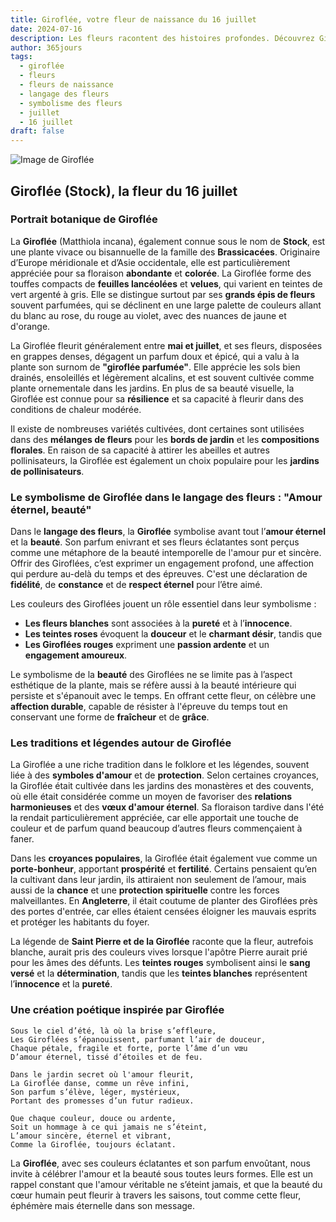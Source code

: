 ```yaml
---
title: Giroflée, votre fleur de naissance du 16 juillet
date: 2024-07-16
description: Les fleurs racontent des histoires profondes. Découvrez Giroflée, votre fleur de naissance du 16 juillet, ses symboles et récits fascinants. Plongez dans sa signification et son langage unique dans l'art floral.
author: 365jours
tags:
  - giroflée
  - fleurs
  - fleurs de naissance
  - langage des fleurs
  - symbolisme des fleurs
  - juillet
  - 16 juillet
draft: false
---
```



![Image de Giroflée](https://cdn.pixabay.com/photo/2017/04/04/18/19/matthiola-tricuspidata-2202665_640.jpg#center)


## Giroflée (Stock), la fleur du 16 juillet

### Portrait botanique de Giroflée

La **Giroflée** (Matthiola incana), également connue sous le nom de **Stock**, est une plante vivace ou bisannuelle de la famille des **Brassicacées**. Originaire d’Europe méridionale et d’Asie occidentale, elle est particulièrement appréciée pour sa floraison **abondante** et **colorée**. La Giroflée forme des touffes compacts de **feuilles lancéolées** et **velues**, qui varient en teintes de vert argenté à gris. Elle se distingue surtout par ses **grands épis de fleurs** souvent parfumées, qui se déclinent en une large palette de couleurs allant du blanc au rose, du rouge au violet, avec des nuances de jaune et d'orange.

La Giroflée fleurit généralement entre **mai et juillet**, et ses fleurs, disposées en grappes denses, dégagent un parfum doux et épicé, qui a valu à la plante son surnom de **"giroflée parfumée"**. Elle apprécie les sols bien drainés, ensoleillés et légèrement alcalins, et est souvent cultivée comme plante ornementale dans les jardins. En plus de sa beauté visuelle, la Giroflée est connue pour sa **résilience** et sa capacité à fleurir dans des conditions de chaleur modérée.

Il existe de nombreuses variétés cultivées, dont certaines sont utilisées dans des **mélanges de fleurs** pour les **bords de jardin** et les **compositions florales**. En raison de sa capacité à attirer les abeilles et autres pollinisateurs, la Giroflée est également un choix populaire pour les **jardins de pollinisateurs**.

### Le symbolisme de Giroflée dans le langage des fleurs : "Amour éternel, beauté"

Dans le **langage des fleurs**, la **Giroflée** symbolise avant tout l’**amour éternel** et la **beauté**. Son parfum enivrant et ses fleurs éclatantes sont perçus comme une métaphore de la beauté intemporelle de l'amour pur et sincère. Offrir des Giroflées, c’est exprimer un engagement profond, une affection qui perdure au-delà du temps et des épreuves. C'est une déclaration de **fidélité**, de **constance** et de **respect éternel** pour l’être aimé.

Les couleurs des Giroflées jouent un rôle essentiel dans leur symbolisme :

- **Les fleurs blanches** sont associées à la **pureté** et à l’**innocence**.
- **Les teintes roses** évoquent la **douceur** et le **charmant désir**, tandis que
- **Les Giroflées rouges** expriment une **passion ardente** et un **engagement amoureux**.

Le symbolisme de la **beauté** des Giroflées ne se limite pas à l’aspect esthétique de la plante, mais se réfère aussi à la beauté intérieure qui persiste et s'épanouit avec le temps. En offrant cette fleur, on célèbre une **affection durable**, capable de résister à l'épreuve du temps tout en conservant une forme de **fraîcheur** et de **grâce**.

### Les traditions et légendes autour de Giroflée

La Giroflée a une riche tradition dans le folklore et les légendes, souvent liée à des **symboles d'amour** et de **protection**. Selon certaines croyances, la Giroflée était cultivée dans les jardins des monastères et des couvents, où elle était considérée comme un moyen de favoriser des **relations harmonieuses** et des **vœux d'amour éternel**. Sa floraison tardive dans l'été la rendait particulièrement appréciée, car elle apportait une touche de couleur et de parfum quand beaucoup d’autres fleurs commençaient à faner.

Dans les **croyances populaires**, la Giroflée était également vue comme un **porte-bonheur**, apportant **prospérité** et **fertilité**. Certains pensaient qu’en la cultivant dans leur jardin, ils attiraient non seulement de l’amour, mais aussi de la **chance** et une **protection spirituelle** contre les forces malveillantes. En **Angleterre**, il était coutume de planter des Giroflées près des portes d'entrée, car elles étaient censées éloigner les mauvais esprits et protéger les habitants du foyer.

La légende de **Saint Pierre et de la Giroflée** raconte que la fleur, autrefois blanche, aurait pris des couleurs vives lorsque l'apôtre Pierre aurait prié pour les âmes des défunts. Les **teintes rouges** symbolisent ainsi le **sang versé** et la **détermination**, tandis que les **teintes blanches** représentent l’**innocence** et la **pureté**.

### Une création poétique inspirée par Giroflée

```
Sous le ciel d’été, là où la brise s’effleure,
Les Giroflées s’épanouissent, parfumant l’air de douceur,
Chaque pétale, fragile et forte, porte l’âme d’un vœu
D’amour éternel, tissé d’étoiles et de feu.

Dans le jardin secret où l'amour fleurit,
La Giroflée danse, comme un rêve infini,
Son parfum s’élève, léger, mystérieux,
Portant des promesses d’un futur radieux.

Que chaque couleur, douce ou ardente,
Soit un hommage à ce qui jamais ne s’éteint,
L’amour sincère, éternel et vibrant,
Comme la Giroflée, toujours éclatant.
```

La **Giroflée**, avec ses couleurs éclatantes et son parfum envoûtant, nous invite à célébrer l'amour et la beauté sous toutes leurs formes. Elle est un rappel constant que l'amour véritable ne s’éteint jamais, et que la beauté du cœur humain peut fleurir à travers les saisons, tout comme cette fleur, éphémère mais éternelle dans son message.


